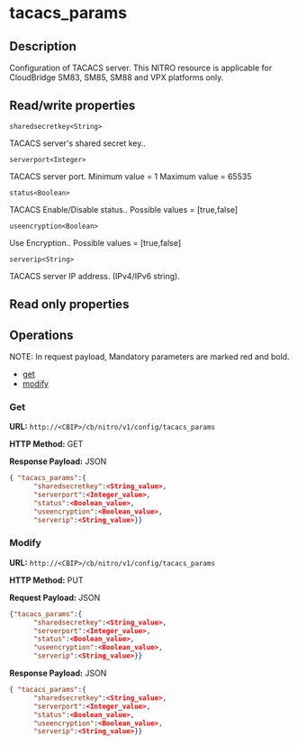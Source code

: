 # tacacs_params

## Description

Configuration of TACACS server. This NITRO resource is applicable for CloudBridge SM83, SM85, SM88 and VPX platforms only.

## Read/write properties

`sharedsecretkey<String>`

TACACS server's shared secret key..

`serverport<Integer>`

TACACS server port.
Minimum value = 1
Maximum value = 65535

`status<Boolean>`

TACACS Enable/Disable status..
Possible values = [true,false]

`useencryption<Boolean>`

Use Encryption..
Possible values = [true,false]

`serverip<String>`

TACACS server IP address. (IPv4/IPv6 string).

## Read only properties

## Operations

NOTE: In request payload, Mandatory parameters are marked red and bold.

* [get](#get)
* [modify](#modify)

### <a name="get">Get</a>

**URL:** `http://<CBIP>/cb/nitro/v1/config/tacacs_params`

**HTTP Method:** GET

**Response Payload:** JSON

```json
{ "tacacs_params":{
      "sharedsecretkey":<String_value>,
      "serverport":<Integer_value>,
      "status":<Boolean_value>,
      "useencryption":<Boolean_value>,
      "serverip":<String_value>}}
```

### <a name="modify">Modify</a>

**URL:** `http://<CBIP>/cb/nitro/v1/config/tacacs_params`

**HTTP Method:** PUT

**Request Payload:** JSON

```json
{"tacacs_params":{
      "sharedsecretkey":<String_value>,
      "serverport":<Integer_value>,
      "status":<Boolean_value>,
      "useencryption":<Boolean_value>,
      "serverip":<String_value>}}
```

**Response Payload:** JSON

```json
{ "tacacs_params":{
      "sharedsecretkey":<String_value>,
      "serverport":<Integer_value>,
      "status":<Boolean_value>,
      "useencryption":<Boolean_value>,
      "serverip":<String_value>}}
```